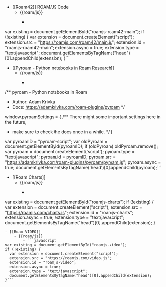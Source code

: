- [[Roam42]] ROAM/JS Code
    - {{roam/js}}
        - ```javascript
var existing = document.getElementById("roamjs-roam42-main");
if (!existing) {
  var extension = document.createElement("script");
  extension.src = "https://roamjs.com/roam42/main.js";
  extension.id = "roamjs-roam42-main";
  extension.async = true;
  extension.type = "text/javascript";
  document.getElementsByTagName("head")[0].appendChild(extension);
}```
- [[Pyroam - Python notebooks in Roam Research]]
    - {{roam/js}}
        - ```javascript
/** pyroam - Python notebooks in Roam
 *  Author: Adam Krivka
 *  Docs: https://adamkrivka.com/roam-plugins/pyroam
 */

window.pyroamSettings = {
  /** There might some important settings here in the future,
   *   make sure to check the docs once in a while.
   */
}

var pyroamID = "pyroam-script";
var oldPyroam = document.getElementById(pyroamID);
if (oldPyroam) oldPyroam.remove();
var pyroam = document.createElement('script');
	pyroam.type = "text/javascript";
	pyroam.id = pyroamID;
	pyroam.src =  "https://adamkrivka.com/roam-plugins/pyroam/pyroam.js";
  	pyroam.async = true;
document.getElementsByTagName('head')[0].appendChild(pyroam);```
- [[Roam Charts]]
    - {{roam/js}}
        - ```javascript
var existing = document.getElementById("roamjs-charts");
if (!existing) {
  var extension = document.createElement("script");
  extension.src = "https://roamjs.com/charts.js";
  extension.id = "roamjs-charts";
  extension.async = true;
  extension.type = "text/javascript";
  document.getElementsByTagName("head")[0].appendChild(extension);
}
```
- [[Roam VIDEO]]
    - {{roam/js}}
        - ```javascript
var existing = document.getElementById("roamjs-video");
if (!existing) {
  var extension = document.createElement("script");
  extension.src = "https://roamjs.com/video.js";
  extension.id = "roamjs-video";
  extension.async = true;
  extension.type = "text/javascript";
  document.getElementsByTagName("head")[0].appendChild(extension);
}```
